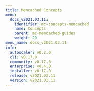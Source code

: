 ```yaml
---
title: Memcached Concepts
menu:
  docs_v2021.03.11:
    identifier: mc-concepts-memcached
    name: Concepts
    parent: mc-memcached-guides
    weight: 20
menu_name: docs_v2021.03.11
info:
  autoscaler: v0.2.0
  cli: v0.17.0
  community: v0.17.0
  enterprise: v0.4.0
  installer: v0.17.0
  release: v2021.03.11
  version: v2021.03.11
---
```


